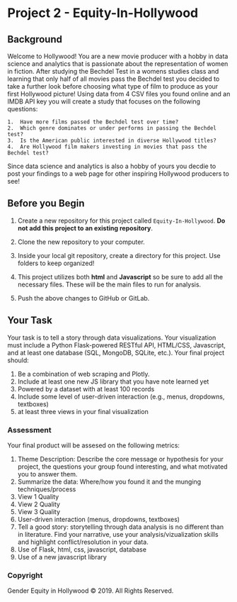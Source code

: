 # Project 2 - Equity-In-Hollywood

## Background

Welcome to Hollywood! You are a new movie producer with a hobby in data science and analytics that is passionate about the representation of women in fiction. 
After studying the Bechdel Test in a womens studies class and learning that only half of all movies pass the Bechdel test you decided to take a 
further look before choosing what type of film to produce as your first Hollywood picture! Using data from 4 CSV files you found online and an IMDB
API key you will create a study that focuses on the following questions:

	1.	Have more films passed the Bechdel test over time?
	2.	Which genre dominates or under performs in passing the Bechdel test?
	3.	Is the American public interested in diverse Hollywood titles?
	4.	Are Hollywood film makers investing in movies that pass the Bechdel test?

Since data science and analytics is also a hobby of yours you decdie to post your findings to a web page for other inspiring Hollywood producers to see!

## Before you Begin

1. Create a new repository for this project called `Equity-In-Hollywood`. **Do not add this project to an existing repository**.

2. Clone the new repository to your computer.

3. Inside your local git repository, create a directory for this project. Use folders to keep organized!

4. This project utilizes both **html** and **Javascript** so be sure to add all the necessary files. These will be the main files to run for analysis.

5. Push the above changes to GitHub or GitLab.

## Your Task

Your task is to tell a story through data visualizations. Your visualization must include a Python Flask-powered RESTful API, HTML/CSS, Javascript,
and at least one database (SQL, MongoDB, SQLite, etc.). Your final project should:
1. Be a combination of web scraping and Plotly. 
2. Include at least one new JS library that you have note learned yet
3. Powered by a dataset with at least 100 records
4. Include some level of user-driven interaction (e.g., menus, dropdowns, textboxes)
5. at least three views in your final visualization

### Assessment 
Your final product will be assesed on the following metrics:
1. Theme Description: Describe the core message or hypothesis for your project, the questions your group found interesting, and what motivated you
   to answer them.
2. Summarize the data: Where/how you found it and the munging techniques/process
3. View 1 Quality 
4. View 2 Quality 
5. View 3 Quality 
6. User-driven interaction (menus, dropdowns, textboxes)
7. Tell a good story: storytelling through data analysis is no different than in literature. Find your narrative, use your analysis/vizualization 
   skills and highlight conflict/resolution in your data.
8. Use of Flask, html, css, javascript, database
9. Use of a new javascript library

### Copyright

Gender Equity in Hollywood © 2019. All Rights Reserved.
